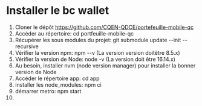 # Installer le bc wallet
1. Cloner le dépôt https://github.com/CQEN-QDCE/portefeuille-mobile-qc
2. Accéder au répertoire: cd portfeuille-mobile-qc
3. Récupérer les sous modules du projet: git submodule update --init --recursive
4. Vérifier la version npm: npm --v (La version version doitêtre 8.5.x)
5. Vérifier la version de Node: node -v (La version doit être 16.14.x)
6. Au besoin, installer nvm (node version manager) pour installer la bonner version de Node
7. Accéder le répertoire app: cd app
8. installer les node_modules: npm ci
9. démarrer metro: npm start
10. 
